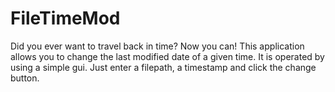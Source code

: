 # FileTimeMod

Did you ever want to travel back in time? Now you can! This
application allows you to change the last modified date of 
a given time. It is operated by using a simple gui. Just enter 
a filepath, a timestamp and click the change button.